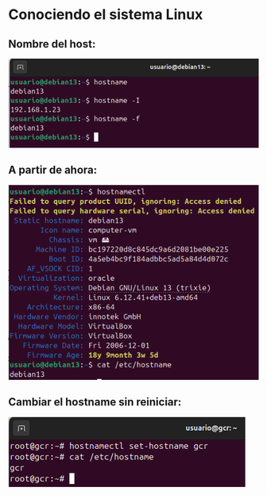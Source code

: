 # Conociendo el sistema Linux

## Nombre del host:

![si](img/1.png)

## A partir de ahora: 
![si](img/2.png)

## Cambiar el hostname sin reiniciar:
![si](img/3.png)
